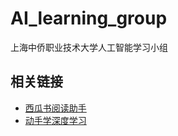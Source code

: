 # AI_learning_group

上海中侨职业技术大学人工智能学习小组


## 相关链接

* [西瓜书阅读助手](https://www.coze.cn/store/agent/7487918070238085131?bid=6fqkg9mig201v&bot_id=true "coze搭建的西瓜书阅读助手")
* [动手学深度学习](https://zh.d2l.ai/index.html)
